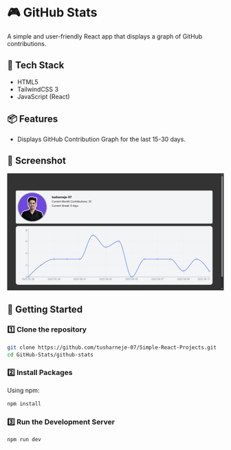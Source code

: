 # 🎮 GitHub Stats

A simple and user-friendly React app that displays a graph of GitHub contributions.

## 🧰 Tech Stack

* HTML5
* TailwindCSS 3
* JavaScript (React)

## 📦 Features

* Displays GitHub Contribution Graph for the last 15-30 days.

## 📸 Screenshot

![GitHub Stats UI](./ss2.png)


## 🚀 Getting Started

### 1️⃣ Clone the repository

```bash
git clone https://github.com/tusharneje-07/Simple-React-Projects.git
cd GitHub-Stats/github-stats
```

### 2️⃣ Install Packages

Using npm:

```bash
npm install
```

### 3️⃣ Run the Development Server

```bash
npm run dev
```